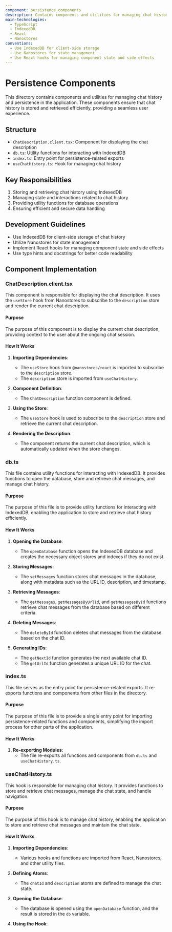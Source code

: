```yaml
---
component: persistence_components
description: Contains components and utilities for managing chat history and persistence in the application
main-technologies:
  - TypeScript
  - IndexedDB
  - React
  - Nanostores
conventions:
  - Use IndexedDB for client-side storage
  - Use Nanostores for state management
  - Use React hooks for managing component state and side effects
---
```


# Persistence Components

This directory contains components and utilities for managing chat history and persistence in the application. These components ensure that chat history is stored and retrieved efficiently, providing a seamless user experience.

## Structure

- `ChatDescription.client.tsx`: Component for displaying the chat description
- `db.ts`: Utility functions for interacting with IndexedDB
- `index.ts`: Entry point for persistence-related exports
- `useChatHistory.ts`: Hook for managing chat history

## Key Responsibilities

1. Storing and retrieving chat history using IndexedDB
2. Managing state and interactions related to chat history
3. Providing utility functions for database operations
4. Ensuring efficient and secure data handling

## Development Guidelines

- Use IndexedDB for client-side storage of chat history
- Utilize Nanostores for state management
- Implement React hooks for managing component state and side effects
- Use type hints and docstrings for better code readability

## Component Implementation

### ChatDescription.client.tsx

This component is responsible for displaying the chat description. It uses the `useStore` hook from Nanostores to subscribe to the `description` store and render the current chat description.

#### Purpose
The purpose of this component is to display the current chat description, providing context to the user about the ongoing chat session.

#### How It Works

1. **Importing Dependencies**:
   - The `useStore` hook from `@nanostores/react` is imported to subscribe to the `description` store.
   - The `description` store is imported from `useChatHistory`.

2. **Component Definition**:
   - The `ChatDescription` function component is defined.

3. **Using the Store**:
   - The `useStore` hook is used to subscribe to the `description` store and retrieve the current chat description.

4. **Rendering the Description**:
   - The component returns the current chat description, which is automatically updated when the store changes.

### db.ts

This file contains utility functions for interacting with IndexedDB. It provides functions to open the database, store and retrieve chat messages, and manage chat history.

#### Purpose
The purpose of this file is to provide utility functions for interacting with IndexedDB, enabling the application to store and retrieve chat history efficiently.

#### How It Works

1. **Opening the Database**:
   - The `openDatabase` function opens the IndexedDB database and creates the necessary object stores and indexes if they do not exist.

2. **Storing Messages**:
   - The `setMessages` function stores chat messages in the database, along with metadata such as the URL ID, description, and timestamp.

3. **Retrieving Messages**:
   - The `getMessages`, `getMessagesByUrlId`, and `getMessagesById` functions retrieve chat messages from the database based on different criteria.

4. **Deleting Messages**:
   - The `deleteById` function deletes chat messages from the database based on the chat ID.

5. **Generating IDs**:
   - The `getNextId` function generates the next available chat ID.
   - The `getUrlId` function generates a unique URL ID for the chat.

### index.ts

This file serves as the entry point for persistence-related exports. It re-exports functions and components from other files in the directory.

#### Purpose
The purpose of this file is to provide a single entry point for importing persistence-related functions and components, simplifying the import process for other parts of the application.

#### How It Works

1. **Re-exporting Modules**:
   - The file re-exports all functions and components from `db.ts` and `useChatHistory.ts`.

### useChatHistory.ts

This hook is responsible for managing chat history. It provides functions to store and retrieve chat messages, manage the chat state, and handle navigation.

#### Purpose
The purpose of this hook is to manage chat history, enabling the application to store and retrieve chat messages and maintain the chat state.

#### How It Works

1. **Importing Dependencies**:
   - Various hooks and functions are imported from React, Nanostores, and other utility files.

2. **Defining Atoms**:
   - The `chatId` and `description` atoms are defined to manage the chat state.

3. **Opening the Database**:
   - The database is opened using the `openDatabase` function, and the result is stored in the `db` variable.

4. **Using the Hook**:

